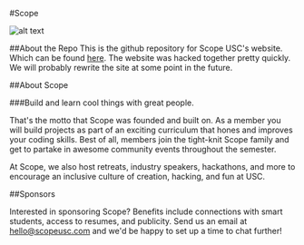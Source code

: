 #Scope

![alt text](http://scopeusc.com/assets/logo-purp.png "Scope Logo")


##About the Repo
This is the github repository for Scope USC's website. Which can be found [here](http://scopeusc.com). The website was hacked together pretty quickly. We will probably rewrite the site at some point in the future.

##About Scope

###Build and learn cool things with great people.

That's the motto that Scope was founded and built on. As a member you will build projects as part of an exciting curriculum that hones and improves your coding skills. Best of all, members join the tight-knit Scope family and get to partake in awesome community events throughout the semester.

At Scope, we also host retreats, industry speakers, hackathons, and more to encourage an inclusive culture of creation, hacking, and fun at USC.

##Sponsors

Interested in sponsoring Scope? Benefits include connections with smart students, access to resumes, and publicity. Send us an email at hello@scopeusc.com and we'd be happy to set up a time to chat further! 
